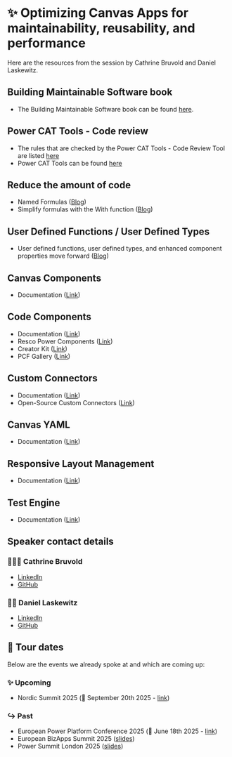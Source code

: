 # ✨ Optimizing Canvas Apps for maintainability, reusability, and performance

Here are the resources from the session by Cathrine Bruvold and Daniel Laskewitz.

## Building Maintainable Software book

- The Building Maintainable Software book can be found [here](https://www.softwareimprovementgroup.com/wp-content/uploads/Building_Maintainable_Software_SIG_Java.compressed.pdf).

## Power CAT Tools - Code review

- The rules that are checked by the Power CAT Tools - Code Review Tool are listed [here](./rules/README.md)
- Power CAT Tools can be found [here](https://aka.ms/powercattools)

## Reduce the amount of code

- Named Formulas ([Blog](https://www.microsoft.com/power-platform/blog/power-apps/power-fx-introducing-named-formulas))
- Simplify formulas with the With function ([Blog](https://www.microsoft.com/power-platform/blog/power-apps/simplify-formulas-with-the-with-function/))

## User Defined Functions / User Defined Types

- User defined functions, user defined types, and enhanced component properties move forward ([Blog](https://www.microsoft.com/en-us/power-platform/blog/power-apps/user-defined-functions-user-defined-types-and-enhanced-component-properties-move-forward/))

## Canvas Components

- Documentation ([Link](https://learn.microsoft.com/power-apps/maker/canvas-apps/create-component))

## Code Components

- Documentation ([Link](https://learn.microsoft.com/power-apps/developer/component-framework/overview))
- Resco Power Components ([Link](https://www.resco.net/power-components/))
- Creator Kit ([Link](https://learn.microsoft.com/power-platform/guidance/creator-kit/overview))
- PCF Gallery ([Link](https://pcf.gallery/))

## Custom Connectors

- Documentation ([Link](https://learn.microsoft.com/connectors/custom-connectors/))
- Open-Source Custom Connectors ([Link](https://github.com/microsoft/powerplatformconnectors))

## Canvas YAML

- Documentation ([Link](https://learn.microsoft.com/power-apps/maker/canvas-apps/code-view))

## Responsive Layout Management

- Documentation ([Link](https://learn.microsoft.com/power-apps/maker/canvas-apps/create-responsive-layout))

## Test Engine

- Documentation ([Link](https://microsoft.github.io/PowerApps-TestEngine/))

## Speaker contact details

### 🦸🏻‍♀️ Cathrine Bruvold

- [LinkedIn](https://www.linkedin.com/in/bruvold/)
- [GitHub](https://github.com/cathrinebruvold)

### 👴🏻 Daniel Laskewitz

- [LinkedIn](https://www.linkedin.com/in/laskewitz)
- [GitHub](https://github.com/Laskewitz)

## 📅 Tour dates

Below are the events we already spoke at and which are coming up:

### ✨ Upcoming

- Nordic Summit 2025 (📅 September 20th 2025 - [link](https://nordicsummit.info/))

### ↪️ Past

- European Power Platform Conference 2025 (📅 June 18th 2025 - [link](https://www.sharepointeurope.com/european-power-platform-conference/))
- European BizApps Summit 2025 ([slides](./presentations/20250528%20-%20European%20BizApps%20Summit.pdf))
- Power Summit London 2025 ([slides](./presentations/20250524%20-%20Power%20Summit.pdf))

